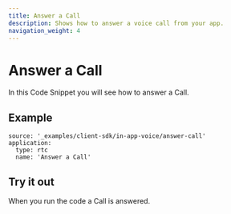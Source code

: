```yaml
---
title: Answer a Call
description: Shows how to answer a voice call from your app.
navigation_weight: 4
---
```


# Answer a Call

In this Code Snippet you will see how to answer a Call.

## Example

```code_snippets
source: '_examples/client-sdk/in-app-voice/answer-call'
application:
  type: rtc
  name: 'Answer a Call'
```

## Try it out

When you run the code a Call is answered.